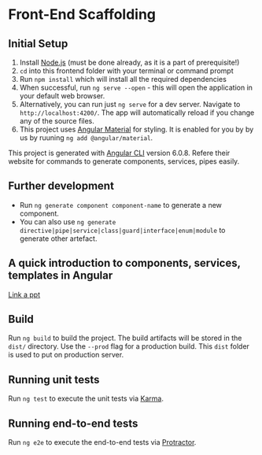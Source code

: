 # Front-End Scaffolding

## Initial Setup
1. Install [Node.js](https://nodejs.org/en/) (must be done already, as it is a part of prerequisite!)
1. `cd` into this frontend folder with your terminal or command prompt
1. Run `npm install` which will install all the required dependencies
1. When successful, run `ng serve --open` - this will open the application in your default web browser.
1. Alternatively, you can run just `ng serve` for a dev server. Navigate to `http://localhost:4200/`. The app will automatically reload if you change any of the source files.
1. This project uses [Angular Material](https://material.angular.io/) for styling. It is enabled for you by by us by ruuning `ng add @angular/material`. 

This project is generated with [Angular CLI](https://github.com/angular/angular-cli) version 6.0.8. Refere their website for commands to generate components, services, pipes easily.


## Further development 

- Run `ng generate component component-name` to generate a new component. 
- You can also use `ng generate directive|pipe|service|class|guard|interface|enum|module` to generate other artefact.


## A quick introduction to components, services, templates in Angular
[Link a ppt]()

## Build

Run `ng build` to build the project. The build artifacts will be stored in the `dist/` directory. Use the `--prod` flag for a production build. This `dist` folder is used to put on production server.

## Running unit tests

Run `ng test` to execute the unit tests via [Karma](https://karma-runner.github.io).

## Running end-to-end tests

Run `ng e2e` to execute the end-to-end tests via [Protractor](http://www.protractortest.org/).
